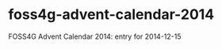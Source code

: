 foss4g-advent-calendar-2014
===========================

FOSS4G Advent Calendar 2014: entry for 2014-12-15
